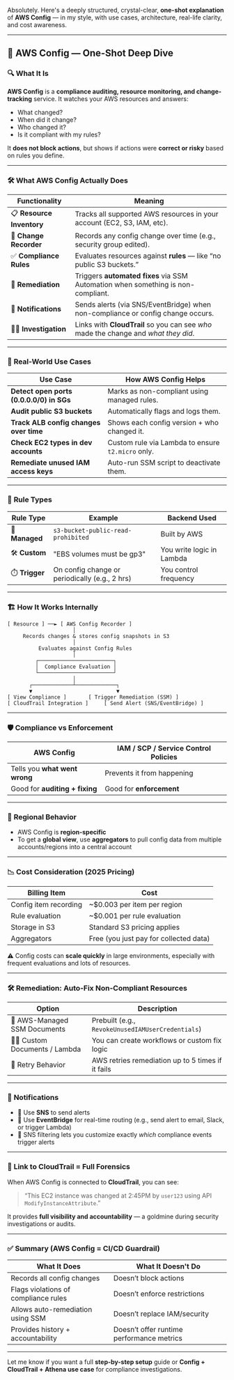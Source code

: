 Absolutely. Here's a deeply structured, crystal-clear, **one-shot explanation** of **AWS Config** — in my style, with use cases, architecture, real-life clarity, and cost awareness.

---

## 🧠 **AWS Config — One-Shot Deep Dive**

### 🔍 **What It Is**

**AWS Config** is a **compliance auditing, resource monitoring, and change-tracking** service. It watches your AWS resources and answers:

* What changed?
* When did it change?
* Who changed it?
* Is it compliant with my rules?

It **does not block actions**, but shows if actions were **correct or risky** based on rules you define.

---

### 🛠️ **What AWS Config Actually Does**

| Functionality             | Meaning                                                                             |
| ------------------------- | ----------------------------------------------------------------------------------- |
| 📋 **Resource Inventory** | Tracks all supported AWS resources in your account (EC2, S3, IAM, etc).             |
| 🔁 **Change Recorder**    | Records any config change over time (e.g., security group edited).                  |
| ✅ **Compliance Rules**    | Evaluates resources against **rules** — like “no public S3 buckets.”                |
| 🔧 **Remediation**        | Triggers **automated fixes** via SSM Automation when something is non-compliant.    |
| 🔔 **Notifications**      | Sends alerts (via SNS/EventBridge) when non-compliance or config change occurs.     |
| 🕵️‍♂️ **Investigation**  | Links with **CloudTrail** so you can see *who* made the change and *what they did*. |

---

### 🧠 **Real-World Use Cases**

| Use Case                                 | How AWS Config Helps                              |
| ---------------------------------------- | ------------------------------------------------- |
| **Detect open ports (0.0.0.0/0) in SGs** | Marks as non-compliant using managed rules.       |
| **Audit public S3 buckets**              | Automatically flags and logs them.                |
| **Track ALB config changes over time**   | Shows each config version + who changed it.       |
| **Check EC2 types in dev accounts**      | Custom rule via Lambda to ensure `t2.micro` only. |
| **Remediate unused IAM access keys**     | Auto-run SSM script to deactivate them.           |

---

### 🔗 **Rule Types**

| Rule Type      | Example                                        | Backend Used              |
| -------------- | ---------------------------------------------- | ------------------------- |
| 🧩 **Managed** | `s3-bucket-public-read-prohibited`             | Built by AWS              |
| 🛠️ **Custom** | "EBS volumes must be gp3"                      | You write logic in Lambda |
| ⏱️ **Trigger** | On config change or periodically (e.g., 2 hrs) | You control frequency     |

---

### 🏗️ **How It Works Internally**

```
[ Resource ] ──► [ AWS Config Recorder ]
                     │
     Records changes & stores config snapshots in S3
                     │
          Evaluates against Config Rules
                     │
         ┌────────────────────────┐
         │  Compliance Evaluation │
         └────────────────────────┘
                     │
       ┌─────────────┴─────────────┐
       ▼                           ▼
[ View Compliance ]       [ Trigger Remediation (SSM) ]
[ CloudTrail Integration ]     [ Send Alert (SNS/EventBridge) ]
```

---

### 🛡️ **Compliance vs Enforcement**

| AWS Config                     | IAM / SCP / Service Control Policies |
| ------------------------------ | ------------------------------------ |
| Tells you **what went wrong**  | Prevents it from happening           |
| Good for **auditing + fixing** | Good for **enforcement**             |

---

### 📂 **Regional Behavior**

* AWS Config is **region-specific**
* To get a **global view**, use **aggregators** to pull config data from multiple accounts/regions into a central account

---

### 📉 **Cost Consideration (2025 Pricing)**

| Billing Item          | Cost                                   |
| --------------------- | -------------------------------------- |
| Config item recording | \~\$0.003 per item per region          |
| Rule evaluation       | \~\$0.001 per rule evaluation          |
| Storage in S3         | Standard S3 pricing applies            |
| Aggregators           | Free (you just pay for collected data) |

⚠️ Config costs can **scale quickly** in large environments, especially with frequent evaluations and lots of resources.

---

### 🛠️ **Remediation: Auto-Fix Non-Compliant Resources**

| Option                          | Description                                       |
| ------------------------------- | ------------------------------------------------- |
| 🔧 AWS-Managed SSM Documents    | Prebuilt (e.g., `RevokeUnusedIAMUserCredentials`) |
| 🧑‍💻 Custom Documents / Lambda | You can create workflows or custom fix logic      |
| 🔁 Retry Behavior               | AWS retries remediation up to 5 times if it fails |

---

### 📣 **Notifications**

* 🔄 Use **SNS** to send alerts
* 📅 Use **EventBridge** for real-time routing (e.g., send alert to email, Slack, or trigger Lambda)
* 🎯 SNS filtering lets you customize exactly *which* compliance events trigger alerts

---

### 🧠 **Link to CloudTrail = Full Forensics**

When AWS Config is connected to **CloudTrail**, you can see:

> “This EC2 instance was changed at 2:45PM by `user123` using API `ModifyInstanceAttribute`.”

It provides **full visibility and accountability** — a goldmine during security investigations or audits.

---

### ✅ Summary (AWS Config = CI/CD Guardrail)

| What It Does                         | What It Doesn't Do                        |
| ------------------------------------ | ----------------------------------------- |
| Records all config changes           | Doesn’t block actions                     |
| Flags violations of compliance rules | Doesn’t enforce restrictions              |
| Allows auto-remediation using SSM    | Doesn’t replace IAM/security              |
| Provides history + accountability    | Doesn’t offer runtime performance metrics |

---

Let me know if you want a full **step-by-step setup** guide or **Config + CloudTrail + Athena use case** for compliance investigations.
